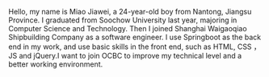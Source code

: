 Hello, my name is Miao Jiawei, a 24-year-old boy from Nantong, Jiangsu Province. I graduated from Soochow University last year, majoring in Computer Science and Technology. Then I joined Shanghai Waigaoqiao Shipbuilding Company as a software engineer. I use Springboot as the back end in my work, and use basic skills in the front end, such as HTML, CSS ，JS and jQuery.I want to join OCBC to improve my technical level and a better working environment.

